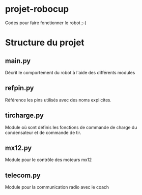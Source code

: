 # projet-robocup
Codes pour faire fonctionner le robot ;-) 

<h1>Structure du projet</h1>

<h2>main.py</h2>
Décrit le comportement du robot à l'aide des différents modules

<h2>refpin.py</h2>
Référence les pins utilisés avec des noms explicites.

<h2>tircharge.py</h2>
Module où sont définis les fonctions de commande de charge du condensateur
et de commande de tir.

<h2>mx12.py</h2>
Module pour le contrôle des moteurs mx12


<h2>telecom.py</h2>
Module pour la communication radio avec le coach
